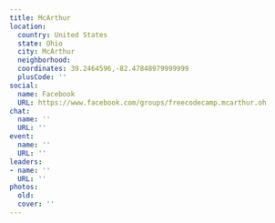 ```yaml
---
title: McArthur
location:
  country: United States
  state: Ohio
  city: McArthur
  neighborhood: 
  coordinates: 39.2464596,-82.47848979999999
  plusCode: ''
social:
  name: Facebook
  URL: https://www.facebook.com/groups/freecodecamp.mcarthur.oh
chat:
  name: ''
  URL: ''
event:
  name: ''
  URL: ''
leaders:
- name: ''
  URL: ''
photos:
  old: 
  cover: ''
---
```

